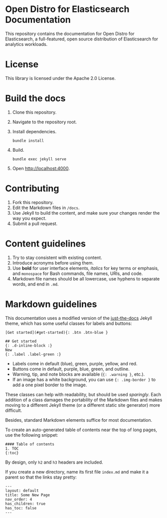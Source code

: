 # Open Distro for Elasticsearch Documentation

This repository contains the documentation for Open Distro for Elasticsearch, a full-featured, open source distribution of Elasticsearch for analytics workloads.


# License

This library is licensed under the Apache 2.0 License.


# Build the docs

1. Clone this repository.

1. Navigate to the repository root.

1. Install dependencies.

   `bundle install`

1. Build.

   `bundle exec jekyll serve`

1. Open [http://localhost:4000](http://localhost:4000).


# Contributing

1. Fork this repository.
1. Edit the Markdown files in `/docs`.
1. Use Jekyll to build the content, and make sure your changes render the way you expect.
1. Submit a pull request.


# Content guidelines

1. Try to stay consistent with existing content.
1. Introduce acronyms before using them.
1. Use **bold** for user interface elements, *italics* for key terms or emphasis, and `monospace` for Bash commands, file names, URIs, and code.
1. Markdown file names should be all lowercase, use hyphens to separate words, and end in `.md`.


# Markdown guidelines

This documentation uses a modified version of the [just-the-docs](https://github.com/pmarsceill/just-the-docs) Jekyll theme, which has some useful classes for labels and buttons:

```
[Get started](#get-started){: .btn .btn-blue }

## Get started
{: .d-inline-block :}
New
{: .label .label-green :}
```

* Labels come in default (blue), green, purple, yellow, and red.
* Buttons come in default, purple, blue, green, and outline.
* Warning, tip, and note blocks are available (`{: .warning }`, etc.).
* If an image has a white background, you can use `{: .img-border }` to add a one pixel border to the image.

These classes can help with readability, but should be used *sparingly*. Each addition of a class damages the portability of the Markdown files and makes moving to a different Jekyll theme (or a different static site generator) more difficult.

Besides, standard Markdown elements suffice for most documentation.

To create an auto-generated table of contents near the top of long pages, use the following snippet:

```
#### Table of contents
1. TOC
{:toc}
```

By design, only `h2` and `h3` headers are included.

If you create a new directory, name its first file `index.md` and make it a parent so that the links stay pretty:

```
---
layout: default
title: Some New Page
nav_order: 4
has_children: true
has_toc: false
---
```
